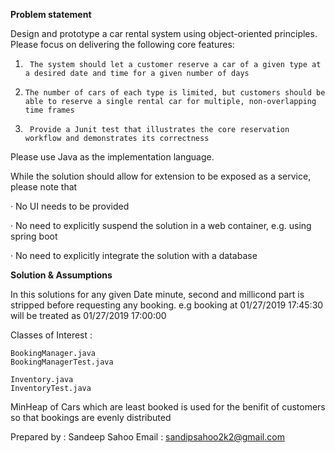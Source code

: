 **Problem statement**

Design and prototype a car rental system using object-oriented principles. Please focus on delivering the following core features:

1.      The system should let a customer reserve a car of a given type at a desired date and time for a given number of days

2.     The number of cars of each type is limited, but customers should be able to reserve a single rental car for multiple, non-overlapping time frames

3.      Provide a Junit test that illustrates the core reservation workflow and demonstrates its correctness

Please use Java as the implementation language.

While the solution should allow for extension to be exposed as a service, please note that

·        No UI needs to be provided

·        No need to explicitly suspend the solution in a web container, e.g. using spring boot

·        No need to explicitly integrate the solution with a database

**Solution & Assumptions**

In this solutions for any given Date minute, second and millicond part is stripped before requesting any booking.
e.g booking at 01/27/2019 17:45:30 will be treated as 01/27/2019 17:00:00

Classes of Interest :

    BookingManager.java
    BookingManagerTest.java

    Inventory.java
    InventoryTest.java

MinHeap of Cars which are least booked is used for the benifit of customers so that bookings are evenly distributed

Prepared by : Sandeep Sahoo Email : sandipsahoo2k2@gmail.com
